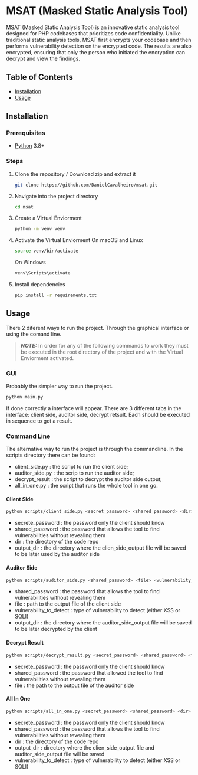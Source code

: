 # MSAT (Masked Static Analysis Tool)

MSAT (Masked Static Analysis Tool) is an innovative static analysis tool designed for PHP codebases that prioritizes code confidentiality. Unlike traditional static analysis tools, MSAT first encrypts your codebase and then performs vulnerability detection on the encrypted code. The results are also encrypted, ensuring that only the person who initiated the encryption can decrypt and view the findings.

## Table of Contents

- [Installation](#installation)
- [Usage](#usage)

## Installation

### Prerequisites

- [Python](https://www.python.org/) 3.8+

### Steps

1. Clone the repository / Download zip and extract it
    ```bash
    git clone https://github.com/DanielCavalheiro/msat.git
    ```
2. Navigate into the project directory
    ```bash
    cd msat
    ```
4. Create a Virtual Enviorment
   ```bash
   python -m venv venv
   ```
5. Activate the Virtual Enviorment
   On macOS and Linux
   ```bash
   source venv/bin/activate
   ```
   On Windows
   ```bash
   venv\Scripts\activate
   ```
6. Install dependencies
    ```bash
    pip install -r requirements.txt
    ```

## Usage

There 2 diferent ways to run the project. Through the graphical interface or using the comand line.

> **_NOTE:_**  In order for any of the following commands to work they must be executed in the root directory of the project and with the Virtual Enviorment activated.

### GUI

Probably the simpler way to run the project.

```bash
python main.py
```
If done correctly a interface will appear. There are 3 different tabs in the interface: client side, auditor side, decrypt retsult. Each should be executed in sequence to get a result.

### Command Line

The alternative way to run the project is through the commandline. In the scripts directory there can be found:
  - client_side.py : the script to run the client side;
  - auditor_side.py : the scrip to run the auditor side;
  - decrypt_result : the script to decrypt the auditor side output;
  - all_in_one.py : the script that runs the whole tool in one go.

#### Client Side

```bash
python scripts/client_side.py <secret_password> <shared_password> <dir> <output_dir>" 
```
  - secrete_password : the password only the client should know
  - shared_password : the password that allows the tool to find vulnerabilities without revealing them
  - dir : the directory of the code repo
  - output_dir : the directory where the clien_side_output file will be saved to be later used by the auditor side

#### Auditor Side

```bash
python scripts/auditor_side.py <shared_password> <file> <vulnerability_to_detect> <output_dir>
```
 - shared_password : the password that allows the tool to find vulnerabilities without revealing them
 - file : path to the output file of the client side
 - vulnerability_to_detect : type of vulnerability to detect (either XSS or SQLI)
 - output_dir : the directory where the auditor_side_output file will be saved to be later decrypted by the client

#### Decrypt Result

```bash
python scripts/decrypt_result.py <secret_password> <shared_password> <file>"
```
  - secrete_password : the password only the client should know
  - shared_password : the password that allowed the tool to find vulnerabilities without revealing them
  - file : the path to the output file of the auditor side

#### All In One

```bash
python scripts/all_in_one.py <secret_password> <shared_password> <dir> <output_dir> <vulnerability_to_detect>
```
  - secrete_password : the password only the client should know
  - shared_password : the password that allows the tool to find vulnerabilities without revealing them
  - dir : the directory of the code repo
  - output_dir : directory where the clien_side_output file and auditor_side_output file will be saved
  - vulnerability_to_detect : type of vulnerability to detect (either XSS or SQLI)



